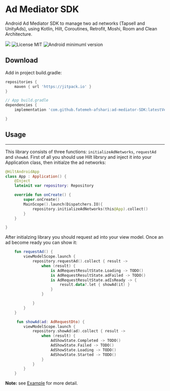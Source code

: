 # Ad Mediator SDK
Android Ad Mediator SDK to manage two ad networks (Tapsell and UnityAds), using Kotlin, Hilt, Coroutines, Retrofit, Moshi, Room and Clean Architecture.

[![](https://jitpack.io/v/fatemeh-afshari/ad-mediator-SDK.svg)](https://jitpack.io/#fatemeh-afshari/ad-mediator-SDK)
![License MIT](https://img.shields.io/badge/MIT-9E9F9F?style=flat-square&label=License)
![Android minimuml version](https://img.shields.io/badge/21+-9E9F9F?style=flat-square&label=Minimum&logo=android)

Download
--------
Add in project build.gradle:

```gradle
repositories {
    maven { url 'https://jitpack.io' }
}

// App build.gradle
dependencies {
    implementation 'com.github.fatemeh-afshari:ad-mediator-SDK:latestVersion'

}
```
## Usage
--------
This library consists of three functions: `initializeAdNetworks`, `requestAd` and `showAd`. First of all you should use Hilt librsry and inject it into your Application class, then initialze the ad networks:


```kotlin
@HiltAndroidApp
class App : Application() {
    @Inject
    lateinit var repository: Repository

    override fun onCreate() {
        super.onCreate()
        MainScope().launch(Dispatchers.IO){
            repository.initializeAdNetworks(this@App).collect()
        }
    }

}
```
After initialzing library you should request ad into your view model. Once an ad become ready you can show it:

```kotlin
    fun requestAd() {
        viewModelScope.launch {
            repository.requestAd().collect { result ->
                when (result) {
                    is AdRequestResultState.Loading -> TODO()
                    is AdRequestResultState.adFailed -> TODO()
                    is AdRequestResultState.adIsReady -> {
                        result.data?.let { showAd(it) }
                    }
                }

            }
        }
    }

     fun showAd(ad: AdRequestDto) {
        viewModelScope.launch {
            repository.showAd(ad).collect { result ->
                when (result) {
                    AdShowState.Completed -> TODO()
                    AdShowState.Failed -> TODO()
                    AdShowState.Loading -> TODO()
                    AdShowState.Started -> TODO()
                }
            }
        }
    }
```
**Note:** see [Example](app/src/main/java/com/test/admediator) for more detail.
